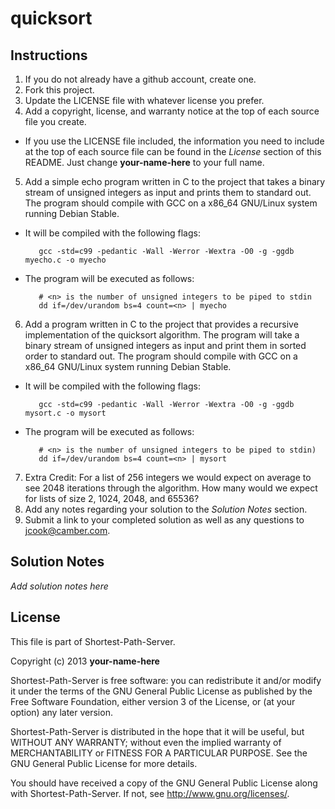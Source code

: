 quicksort
=========

Instructions
------------

1. If you do not already have a github account, create one.
2. Fork this project.
3. Update the LICENSE file with whatever license you prefer.
4. Add a copyright, license, and warranty notice at the top of each source file
   you create.
 * If you use the LICENSE file included, the information you need to include at
   the top of each source file can be found in the *License* section of this
   README. Just change __your-name-here__ to your full name.
5. Add a simple echo program written in C to the project that takes a binary
   stream of unsigned integers as input and prints them to standard out. The
   program should compile with GCC on a x86\_64 GNU/Linux system running Debian
   Stable.
 * It will be compiled with the following flags:

          gcc -std=c99 -pedantic -Wall -Werror -Wextra -O0 -g -ggdb myecho.c -o myecho
 * The program will be executed as follows:

          # <n> is the number of unsigned integers to be piped to stdin
          dd if=/dev/urandom bs=4 count=<n> | myecho
6. Add a program written in C to the project that provides a recursive
   implementation of the quicksort algorithm. The program will take a binary
   stream of unsigned integers as input and print them in sorted order to
   standard out.  The program should compile with GCC on a x86\_64 GNU/Linux
   system running Debian Stable.
 * It will be compiled with the following flags:

          gcc -std=c99 -pedantic -Wall -Werror -Wextra -O0 -g -ggdb mysort.c -o mysort
 * The program will be executed as follows:

          # <n> is the number of unsigned integers to be piped to stdin)
          dd if=/dev/urandom bs=4 count=<n> | mysort
7. Extra Credit: For a list of 256 integers we would expect on average to see
   2048 iterations through the algorithm.  How many would we expect for lists
   of size 2, 1024, 2048, and 65536?
8. Add any notes regarding your solution to the *Solution Notes* section.
9. Submit a link to your completed solution as well as any questions to
   <jcook@camber.com>.


Solution Notes
--------------

*Add solution notes here*


License
-------

This file is part of Shortest-Path-Server.

Copyright (c) 2013 __your-name-here__

Shortest-Path-Server is free software: you can redistribute it and/or modify it
under the terms of the GNU General Public License as published by the Free
Software Foundation, either version 3 of the License, or (at your option) any
later version.

Shortest-Path-Server is distributed in the hope that it will be useful, but
WITHOUT ANY WARRANTY; without even the implied warranty of MERCHANTABILITY or
FITNESS FOR A PARTICULAR PURPOSE.  See the GNU General Public License for more
details.

You should have received a copy of the GNU General Public License along with
Shortest-Path-Server.  If not, see <http://www.gnu.org/licenses/>.
